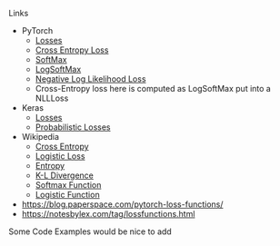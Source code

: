 Links
- PyTorch
  - [Losses](https://pytorch.org/docs/stable/nn.html#loss-functions)
  - [Cross Entropy Loss](https://pytorch.org/docs/stable/generated/torch.nn.CrossEntropyLoss.html#torch.nn.CrossEntropyLoss)
  - [SoftMax](https://pytorch.org/docs/stable/generated/torch.nn.Softmax.html)
  - [LogSoftMax](https://pytorch.org/docs/stable/generated/torch.nn.LogSoftmax.html#torch.nn.LogSoftmax)
  - [Negative Log Likelihood Loss](https://pytorch.org/docs/stable/generated/torch.nn.NLLLoss.html#torch.nn.NLLLoss)
  - Cross-Entropy loss here is computed as LogSoftMax put into a NLLLoss
- Keras
  - [Losses](https://keras.io/api/losses/)
  - [Probabilistic Losses](https://keras.io/api/losses/probabilistic_losses/)
- Wikipedia
  - [Cross Entropy](https://en.wikipedia.org/wiki/Cross_entropy)
  - [Logistic Loss](https://en.wikipedia.org/wiki/Loss_functions_for_classification#Logistic_loss)
  - [Entropy](https://en.wikipedia.org/wiki/Entropy_(information_theory))
  - [K-L Divergence](https://en.wikipedia.org/wiki/Kullback%E2%80%93Leibler_divergence)
  - [Softmax Function](https://en.wikipedia.org/wiki/Softmax_function)
  - [Logistic Function](https://en.wikipedia.org/wiki/Logistic_function)
 - https://blog.paperspace.com/pytorch-loss-functions/
 - https://notesbylex.com/tag/lossfunctions.html

Some Code Examples would be nice to add


